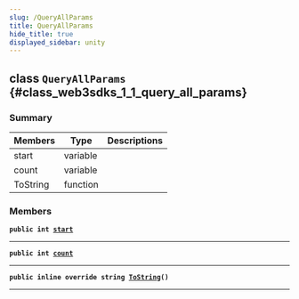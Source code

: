```yaml
---
slug: /QueryAllParams
title: QueryAllParams
hide_title: true
displayed_sidebar: unity
---
```


## class `QueryAllParams` {#class_web3sdks_1_1_query_all_params}

### Summary

| Members  | Type     | Descriptions |
| -------- | -------- | ------------ |
| start    | variable |              |
| count    | variable |              |
| ToString | function |              |

### Members

**`public int `[`start`](#class_web3sdks_1_1_query_all_params_1a2e46c7267445a1c6fc59b46ad325b500)**

---

**`public int `[`count`](#class_web3sdks_1_1_query_all_params_1ab753967d04c707adca12536681b9c90d)**

---

**`public inline override string `[`ToString`](#class_web3sdks_1_1_query_all_params_1a40b0af4516de90ef715ec8270df00954)`()`**

---
